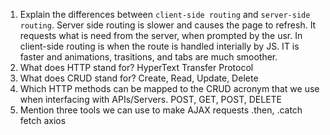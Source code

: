 1.  Explain the differences between `client-side routing` and `server-side routing`.
Server side routing is slower and causes the page to refresh. It requests what is need from the server, when prompted by the usr. In client-side routing is when the route is handled interially by JS. IT is faster and animations, trasitions, and tabs are much smoother.
1.  What does HTTP stand for?
HyperText Transfer Protocol
1.  What does CRUD stand for?
Create, Read, Update, Delete
1.  Which HTTP methods can be mapped to the CRUD acronym that we use when interfacing with APIs/Servers.
POST, GET, POST, DELETE
1.  Mention three tools we can use to make AJAX requests
.then, .catch fetch axios
